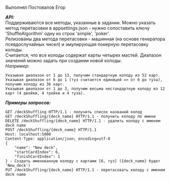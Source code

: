 Выполнял Постовалов Егор

*__API:__*  
Поддерживаются все методы, указанные в задании.
Можно указать метод перетасовки в appsettings.json - нужно сопоставить ключу 'ShuffleAlgorithm' одну из строк 'simple', 'poker'.    
Релизованы два метода перетасовки - машинная (на основе генератора псевдослучайных чисел) и эмулирующая покерную перетасовку колоды.    
Считается, что все колоды содержат карты четырех мастей. Диапазон значений можно задать при создании новой колоды.  
_Например:_

    Указывая диапазон от 1 до 13, получим стандартную колоду из 52 карт.    
    Указывая диапазон от 6 до 1 (туз считается единицей => от 6 до туза), получим колоду из 36 карт.    
    Указывая диапазон от 1 до 3, получим весьма нестандартную колоду из 12 карт (4 двойки, 4 тройки и 4 туза).  

*__Примеры запросов:__*

    GET /deckShuffling HTTP/1.1 - получить список названий колод    
    GET /deckShuffling/{deck_name} HTTP/1.1 - получить колоду по имени  
    DELETE /deckShuffling/{deck_name} HTTP/1.1 - удалить колоду с именем deck name  
    POST /deckShuffling/{deck_name} HTTP/1.1 
    Host: localhost:5000
    Content-Type: application/json; encoding=utf-8 
    {
        "name": "New deck",
        "startCardIndex": 6,
        "finishCardIndex": 1
    } - Создать именованную колоду с картами [6, туз] ({deck_name} будет 'New_deck')   
    PUT /deckShuffling/{deck_name} HTTP/1.1 - перетасовать колоду с именем deck name    
